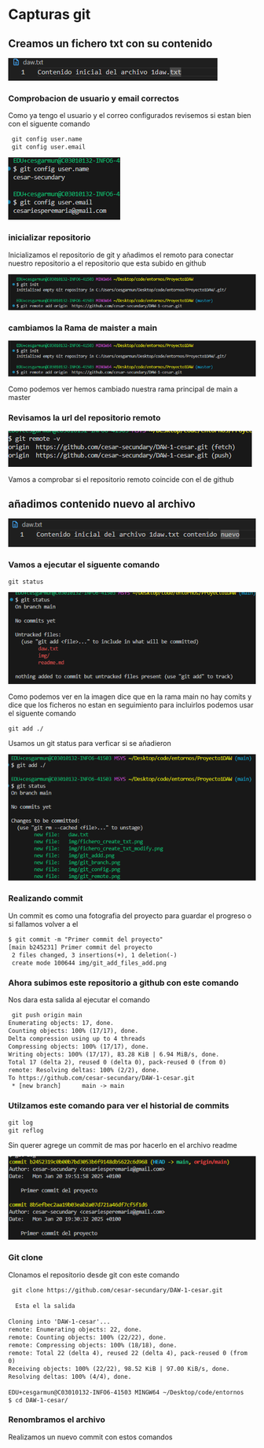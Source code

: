 # Capturas git

## Creamos un fichero txt con su contenido

![fichero txt](/img/fichero_create_txt.png)

### Comprobacion de usuario y email correctos

Como ya tengo el usuario y el correo configurados revisemos si estan bien con el siguente comando

```git
 git config user.name
 git config user.email
```

![git config](/img/git_config.png)

### inicializar repositorio

Inicializamos el repositorio de git y añadimos el remoto para
conectar nuestro repositorio a el repositorio que esta subido en github

![git init y git add remote](/img/image.png)

### cambiamos la Rama de maister a main

![git branch](/img/image.png)

Como podemos ver hemos cambiado nuestra rama principal de
main a master

### Revisamos la url del repositorio remoto

![git remote](/img/git_remote.png)

Vamos a comprobar si el repositorio remoto coincide con el de github

## añadimos contenido nuevo al archivo

![contenido nuevo](/img/fichero_create_txt_modify.png)

### Vamos a ejecutar el siguente comando

```git
git status
```

![git add](/img/git_addd.png)

Como podemos ver en la imagen dice que en la rama main no hay comits y dice que los ficheros no estan en seguimiento para incluirlos podemos usar el siguente comando

```git
git add ./
```

Usamos un git status para verficar si se añadieron

![Añadiendo ficheros](/img/git_add_files_add.png)

### Realizando commit

Un commit es como una fotografia del proyecto para guardar el progreso o si fallamos volver a el

```git
$ git commit -m "Primer commit del proyecto"
[main b245231] Primer commit del proyecto
 2 files changed, 3 insertions(+), 1 deletion(-)
 create mode 100644 img/git_add_files_add.png
```

### Ahora subimos este repositorio a github con este comando

Nos dara esta salida al ejecutar el comando

```git
 git push origin main
Enumerating objects: 17, done.
Counting objects: 100% (17/17), done.
Delta compression using up to 4 threads
Compressing objects: 100% (17/17), done.
Writing objects: 100% (17/17), 83.28 KiB | 6.94 MiB/s, done.
Total 17 (delta 2), reused 0 (delta 0), pack-reused 0 (from 0)
remote: Resolving deltas: 100% (2/2), done.
To https://github.com/cesar-secundary/DAW-1-cesar.git
 * [new branch]      main -> main
```

### Utilzamos este comando para ver el historial de commits

```git
git log
git reflog
```

Sin querer agrege un commit de mas por hacerlo en el archivo readme

![git log](/img/git_log.png)

### Git clone

Clonamos el repositorio desde git con este comando

```git
 git clone https://github.com/cesar-secundary/DAW-1-cesar.git

  Esta el la salida

Cloning into 'DAW-1-cesar'...
remote: Enumerating objects: 22, done.
remote: Counting objects: 100% (22/22), done.
remote: Compressing objects: 100% (18/18), done.
remote: Total 22 (delta 4), reused 22 (delta 4), pack-reused 0 (from 0)
Receiving objects: 100% (22/22), 98.52 KiB | 97.00 KiB/s, done.
Resolving deltas: 100% (4/4), done.

EDU+cesgarmun@C03010132-INFO6-41503 MINGW64 ~/Desktop/code/entornos
$ cd DAW-1-cesar/
```

### Renombramos el archivo

Realizamos un nuevo commit con estos comandos
